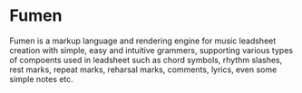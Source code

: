 # Fumen

Fumen is a markup language and rendering engine for music leadsheet creation with simple, easy and intuitive grammers, supporting various types of compoents used in leadsheet such as chord symbols, rhythm slashes, rest marks, repeat marks, reharsal marks, comments, lyrics, even some simple notes etc. 

